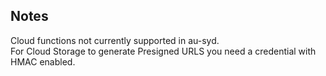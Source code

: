 


## Notes
Cloud functions not currently supported in au-syd.   
For Cloud Storage to generate Presigned URLS you need a credential with HMAC enabled.
